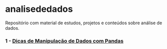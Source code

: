 # analisededados
Repositório com material de estudos, projetos e conteúdos sobre análise de dados.

### 1 - [Dicas de Manipulação de Dados com Pandas](www.google.com.br)
